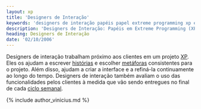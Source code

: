```yaml
---
layout: xp
title: 'Designers de Interação'
keywords: 'designers de interação papéis papel extreme programming xp extrema'
description: 'Designers de Interação: Papéis em Extreme Programming (XP)'
heading: Designers de Interação
date: '02/10/2006'
---
```

Designers de interação trabalham próximo aos clientes em um projeto [XP][]. Eles os ajudam a escrever [histórias][h] e escolher [metáforas][m] consistentes para o projeto. Além disso, ajudam a criar a interface e a refiná-la continuamente ao longo do tempo. Designers de interação também avaliam o uso das funcionalidades pelos clientes à medida que vão sendo entregues no final de cada [ciclo semanal][cs].

{% include author_vinicius.md %}

[XP]:		/xp
[h]:		/xp/praticas/historias
[cs]:		/xp/praticas/ciclo_semanal
[m]:		/xp/praticas/metafora
